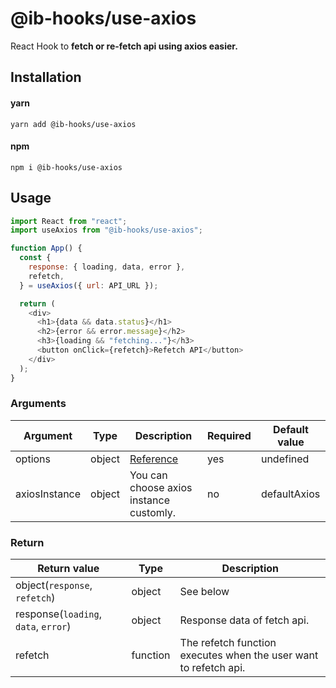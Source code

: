# @ib-hooks/use-axios

React Hook to **fetch or re-fetch api using axios easier.**

## Installation

#### yarn

`yarn add @ib-hooks/use-axios`

#### npm

`npm i @ib-hooks/use-axios`

## Usage

```js
import React from "react";
import useAxios from "@ib-hooks/use-axios";

function App() {
  const {
    response: { loading, data, error },
    refetch,
  } = useAxios({ url: API_URL });

  return (
    <div>
      <h1>{data && data.status}</h1>
      <h2>{error && error.message}</h2>
      <h3>{loading && "fetching..."}</h3>
      <button onClick={refetch}>Refetch API</button>
    </div>
  );
}
```

### Arguments

| **Argument**  | **Type** | **Description**                                            | **Required** | **Default value** |
| ------------- | -------- | ---------------------------------------------------------- | ------------ | ----------------- |
| options       | object   | [Reference](https://github.com/axios/axios#request-config) | yes          | undefined         |
| axiosInstance | object   | You can choose axios instance customly.                    | no           | defaultAxios      |

### Return

| **Return value**                     | **Type** | **Description**                                                  |
| ------------------------------------ | -------- | ---------------------------------------------------------------- |
| object(`response`, `refetch`)        | object   | See below                                                        |
| response(`loading`, `data`, `error`) | object   | Response data of fetch api.                                      |
| refetch                              | function | The refetch function executes when the user want to refetch api. |
